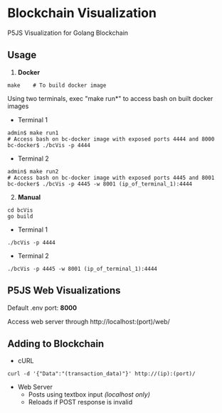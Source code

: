 # Blockchain Visualization
P5JS Visualization for Golang Blockchain

## Usage
1. <strong>Docker</strong>
```shell
make    # To build docker image
```
Using two terminals, exec "make run*" to access bash on built docker images
- Terminal 1
```shell
admin$ make run1
# Access bash on bc-docker image with exposed ports 4444 and 8000
bc-docker$ ./bcVis -p 4444
```
- Terminal 2
```shell
admin$ make run2
# Access bash on bc-docker image with exposed ports 4445 and 8001
bc-docker$ ./bcVis -p 4445 -w 8001 (ip_of_terminal_1):4444
```

2. <strong>Manual</strong>
```shell
cd bcVis
go build
```
- Terminal 1
```shell
./bcVis -p 4444
```
- Terminal 2
```shell
./bcVis -p 4445 -w 8001 (ip_of_terminal_1):4444
```

## P5JS Web Visualizations
Default .env port: <b>8000</b>

Access web server through http://localhost:(port)/web/

## Adding to Blockchain
- cURL
```shell
curl -d '{"Data":"(transaction_data)"}' http://(ip):(port)/
```
- Web Server
  - Posts using textbox input  <i>(localhost only)</i>
  - Reloads if POST response is invalid
